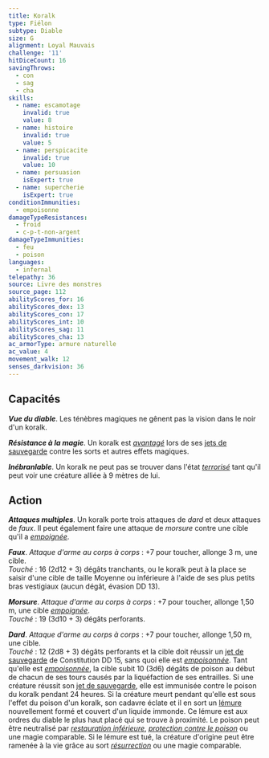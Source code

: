 ```yaml
---
title: Koralk
type: Fiélon
subtype: Diable
size: G
alignment: Loyal Mauvais
challenge: '11'
hitDiceCount: 16
savingThrows:
  - con
  - sag
  - cha
skills:
  - name: escamotage
    invalid: true
    value: 8
  - name: histoire
    invalid: true
    value: 5
  - name: perspicacite
    invalid: true
    value: 10
  - name: persuasion
    isExpert: true
  - name: supercherie
    isExpert: true
conditionImmunities:
  - empoisonne
damageTypeResistances:
  - froid
  - c-p-t-non-argent
damageTypeImmunities:
  - feu
  - poison
languages:
  - infernal
telepathy: 36
source: Livre des monstres
source_page: 112
abilityScores_for: 16
abilityScores_dex: 13
abilityScores_con: 17
abilityScores_int: 10
abilityScores_sag: 11
abilityScores_cha: 13
ac_armorType: armure naturelle
ac_value: 4
movement_walk: 12
senses_darkvision: 36
---
```

## Capacités
_**Vue du diable**_. Les ténèbres magiques ne gênent pas la vision dans le noir d'un koralk.

_**Résistance à la magie**_. Un koralk est [_avantagé_](/utiliser-les-caracteristiques/#avantage-et-desavantage) lors de ses [jets de sauvegarde](/utiliser-les-caracteristiques/#jets-de-sauvegarde) contre les sorts et autres effets magiques.

_**Inébranlable**_. Un koralk ne peut pas se trouver dans l'état [_terrorisé_](/gerer-la-sante-du-personnage/#terrorise) tant qu'il peut voir une créature alliée à 9 mètres de lui.

## Action
_**Attaques multiples**_. Un koralk porte trois attaques de _dard_ et deux attaques de _faux_. Il peut également faire une attaque de _morsure_ contre une cible qu'il a [_empoignée_](/gerer-la-sante-du-personnage/#empoigne).

_**Faux**_. _Attaque d'arme au corps à corps_ : +7 pour toucher, allonge 3 m, une cible.  
_Touché_ : 16 (2d12 + 3) dégâts tranchants, ou le koralk peut à la place se saisir d'une cible de taille Moyenne ou inférieure à l'aide de ses plus petits bras vestigiaux (aucun dégât, évasion DD 13).

_**Morsure**_. _Attaque d'arme au corps à corps_ : +7 pour toucher, allonge 1,50 m, une cible [_empoignée_](/gerer-la-sante-du-personnage/#empoigne).  
_Touché_ : 19 (3d10 + 3) dégâts perforants.

_**Dard**_. _Attaque d'arme au corps à corps_ : +7 pour toucher, allonge 1,50 m, une cible.  
_Touché_ : 12 (2d8 + 3) dégâts perforants et la cible doit réussir un [jet de sauvegarde](/utiliser-les-caracteristiques/#jets-de-sauvegarde) de Constitution DD 15, sans quoi elle est [_empoisonnée_](/gerer-la-sante-du-personnage/#empoisonne). Tant qu'elle est [_empoisonnée_](/gerer-la-sante-du-personnage/#empoisonne), la cible subit 10 (3d6) dégâts de poison au début de chacun de ses tours causés par la liquéfaction de ses entrailles. Si une créature réussit son [jet de sauvegarde](/utiliser-les-caracteristiques/#jets-de-sauvegarde), elle est immunisée contre le poison du koralk pendant 24 heures. Si la créature meurt pendant qu'elle est sous l'effet du poison d'un koralk, son cadavre éclate et il en sort un [lémure](/bestiaire/lemure/) nouvellement formé et couvert d'un liquide immonde. Ce lémure est aux ordres du diable le plus haut placé qui se trouve à proximité. Le poison peut être neutralisé par [_restauration inférieure_](/grimoire/restauration-inferieure/), [_protection contre le poison_](/grimoire/protection-contre-le-poison/) ou une magie comparable. Si le lémure est tué, la créature d'origine peut être ramenée à la vie grâce au sort [_résurrection_](/grimoire/resurrection/) ou une magie comparable.
